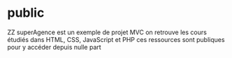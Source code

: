 # public
ZZ superAgence est un exemple de projet MVC
on retrouve les cours étudiés dans HTML, CSS, JavaScript et PHP
ces ressources sont publiques pour y accéder depuis nulle part
